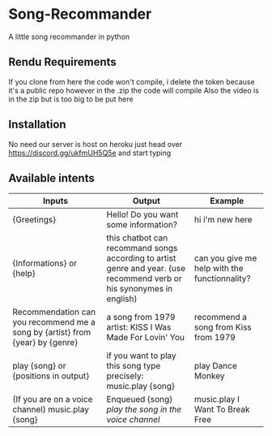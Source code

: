 # Song-Recommander
A little song recommander in python 

## Rendu Requirements
If you clone from here the code won't compile, i delete the token because it's a public repo however in the .zip the code will compile
Also the video is in the zip but is too big to be put here
## Installation
No need our server is host on heroku just head over https://discord.gg/ukfmUH5Q5e and start typing

## Available intents
| Inputs                                              | Output                                                | Example                         |
|-------------------------------------------------------|-------------------------------------------------------|---------------------------------|
|{Greetings}                                              | Hello! Do you want some information?                  | hi i'm new here                 |
|{Informations} or {help}                                           | this chatbot can recommand songs according to  artist genre and year. (use  recommend verb or his synonymes in english)  | can you give me help with the functionnality? |
|Recommendation  can you recommend me a song by {artist} from  {year} by {genre}  | a song from 1979 artist: KISS I Was Made For Lovin' You  | recommend a song from Kiss from 1979  |
|play {song} or {positions in output}                                           | if you want to play this song type precisely: music.play {song}                              | play Dance Monkey     |
|(If you are on a voice channel) music.play {song} |Enqueued {song} *play the song in the voice channel* |music.play I Want To Break Free
